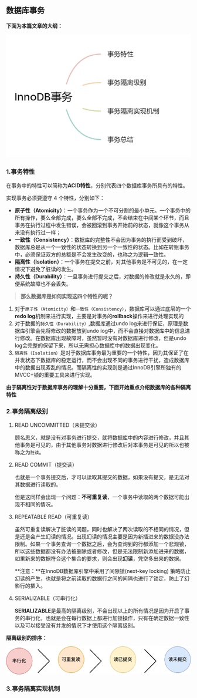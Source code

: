 ## 数据库事务

**下面为本篇文章的大纲：**

![image-20210809114232591](innoDB中的事务.assets/image-20210809114232591.png)

### 1.事务特性

在事务中的特性可以简称为**ACID特性**，分别代表四个数据库事务所具有的特性。

实现事务必须要遵守 4 个特性，分别如下：

- **原子性（Atomicity）**：一个事务作为一个不可分割的最小单元。一个事务中的所有操作，要么全部完成，要么全部不完成，不会结束在中间某个环节，而且事务在执行过程中发生错误，会被回滚到事务开始前的状态，就像这个事务从来没有执行过一样；
- **一致性（Consistency）**：数据库的完整性不会因为事务的执行而受到破坏，数据库总是从一个一致性的状态转换到另一个一致性的状态。比如在转账事务中，必须保证双方的总额是不会发生改变的，也称之为逻辑一致性。
- **隔离性（Isolation）**：一个事务在提交之前，对其他事务是不可见的，在一定情况下避免了脏读的发生。
- **持久性（Durability）**：一旦事务进行提交之后，对数据的修改就是永久的，即便系统故障也不会丢失。

> **那么数据库是如何实现这四个特性的呢？**

1. 对于`原子性（Atomicity）`和`一致性（Consistency）`，数据库可以通过底层的一个**redo log**机制来进行实现，主要是对事务的**rollback**操作来进行处理实现的
2. 对于数据的`持久性（Durability）`,数据库通过undo log来进行保证，原理是数据库引擎会先将修改的数据放到undo log中，而不会直接对数据库中的信息进行修改。在数据库出现故障时，虽然暂时没有对数据库进行修改，但是undo log会完整的保留下来，所以无需担心数据库中的数据出现变化。
3. `隔离性（Isolation）`是对于数据库事务最为重要的一个特性，因为其保证了在并发状态下数据库的稳定运行，而不会出现不同的事务进行干扰，造成数据库中的数据出现紊乱的情况。而隔离性的实现则是通过InnoDB引擎所独有的MVCC+锁的重要工具来进行实现。

**由于隔离性对于数据库事务的理解十分重要，下面开始重点介绍数据库的各种隔离特性**



### 2.**事务隔离级别**

1. READ UNCOMMITTED（未提交读）

   顾名思义，就是没有对事务进行提交，就将数据库中的内容进行修改，并且其他事务是可见的，由于其他事务对数据进行修改后对本事务是可见的所以也被称之为`脏读`。

2. READ COMMIT（提交读）

   也就是一个事务提交后，才可以读取其提交的数据，如果没有提交，是无法对其数据进行读取的。

   但是这同样会出现一个问题：**不可重复读**，一个事务中读取的两个数据可能出现不相同的情况。

3. REPEATABLE READ（可重复读）

   虽然可重复读解决了脏读的问题，同时也解决了两次读取的不相同的情况，但是还是会产生幻读的情况。出现幻读的情况主要是因为新插进来的数据没办法限制。如果一个事务查询一个数据之后，会为查询到的行都添加一个悲观锁，所以这些数据都没有办法被删除或者修改，但是无法限制新添加进来的数据，如果新来的数据符合这个集合的要求，则会出现**幻读**，凭空多出来的数据。

   **注意：**在InnoDB数据库引擎中采用了间隙锁(next-key locking) 策略防止幻读的产生，也就是将之前读取的数据行之间的间隔也进行了锁定，防止了幻影行的插入。

4. SERIALIZABLE（可串行化）

   **SERIALIZABLE**是最高的隔离级别，不会出现以上的所有情况是因为开启了事务的串行化，也就是会在每行数据上都进行加锁操作，只有在确定数据一致性以及可以接受没有并发的情况下才使用这个隔离级别。

   

**隔离级别的排序：**

![排序](innoDB中的事务.assets/640)

### 3.事务隔离实现机制

